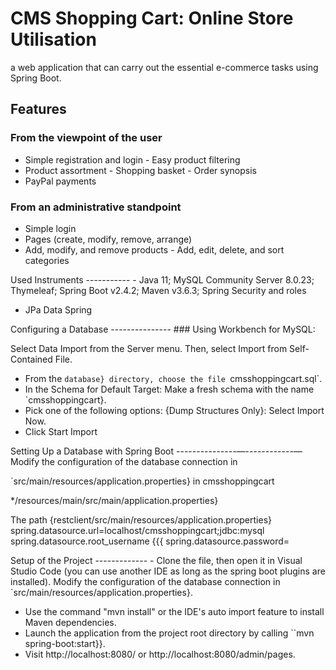 # CMS Shopping Cart: Online Store Utilisation
a web application that can carry out the essential e-commerce tasks using Spring Boot.


Features
--------

### From the viewpoint of the user

- Simple registration and login - Easy product filtering
- Product assortment - Shopping basket - Order synopsis
- PayPal payments

### From an administrative standpoint
- Simple login
- Pages (create, modify, remove, arrange)
- Add, modify, and remove products - Add, edit, delete, and sort categories

Used Instruments
----------- - Java 11; MySQL Community Server 8.0.23; Thymeleaf; Spring Boot v2.4.2; Maven v3.6.3; Spring Security and roles
- JPa Data Spring


Configuring a Database --------------- ### Using Workbench for MySQL:

Select Data Import from the Server menu. Then, select Import from Self-Contained File.
- From the `database} directory, choose the file `cmsshoppingcart.sql`.
- In the Schema for Default Target: Make a fresh schema with the name `cmsshoppingcart}.
- Pick one of the following options: {Dump Structures Only}: Select Import Now.
- Click Start Import

Setting Up a Database with Spring Boot
---------------—------------—
Modify the configuration of the database connection in 

`src/main/resources/application.properties} in cmsshoppingcart

*/resources/main/src/main/application.properties}

The path {restclient/src/main/resources/application.properties}
spring.datasource.url=localhost/cmsshoppingcart;jdbc:mysql
spring.datasource.root_username
{{{ spring.datasource.password=

Setup of the Project ------------- - Clone the file, then open it in Visual Studio Code (you can use another IDE as long as the spring boot plugins are installed).
Modify the configuration of the database connection in `src/main/resources/application.properties}.
- Use the command "mvn install" or the IDE's auto import feature to install Maven dependencies.
- Launch the application from the project root directory by calling ``mvn spring-boot:start}}.
- Visit http://localhost:8080/ or http://localhost:8080/admin/pages. 

